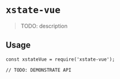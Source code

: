 # `xstate-vue`

> TODO: description

## Usage

```
const xstateVue = require('xstate-vue');

// TODO: DEMONSTRATE API
```
